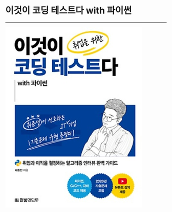 # 이것이 코딩 테스트다 with 파이썬
---   
![사진](https://github.com/YOOHYOJEONG/algorithm_practice/blob/master/images/image.jpg?raw=true)   
 
